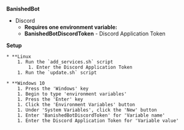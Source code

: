 **BanishedBot**

* Discord
	* **Requires one environment variable:**
	* **BanishedBotDiscordToken** - Discord Application Token

**Setup**

	* **Linux
		1. Run the `add_services.sh` script
			1. Enter the Discord Application Token
		1. Run the `update.sh` script

	* **Windows 10
		1. Press the 'Windows' key
		1. Begin to type 'environment variables'
		1. Press the 'Enter' key
		1. Click the 'Environment Variables' button
		1. Under 'System Variables', click the 'New' button
		1. Enter 'BanishedBotDiscordToken' for 'Variable name'
		1. Enter the Discord Application Token for 'Variable value'